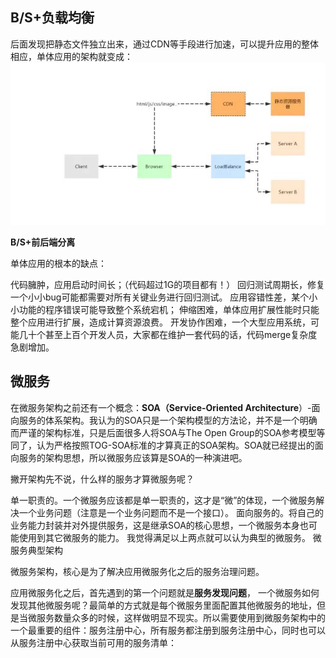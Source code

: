 ## **B/S+负载均衡**

后面发现把静态文件独立出来，通过CDN等手段进行加速，可以提升应用的整体相应，单体应用的架构就变成：
![](v2-33831b2bcecf06e88f347198ad388762_720w.jpg)

**B/S+前后端分离**

单体应用的根本的缺点：

代码臃肿，应用启动时间长；（代码超过1G的项目都有！）
回归测试周期长，修复一个小小bug可能都需要对所有关键业务进行回归测试。
应用容错性差，某个小小功能的程序错误可能导致整个系统宕机；
伸缩困难，单体应用扩展性能时只能整个应用进行扩展，造成计算资源浪费。
开发协作困难，一个大型应用系统，可能几十个甚至上百个开发人员，大家都在维护一套代码的话，代码merge复杂度急剧增加。

## **微服务**

在微服务架构之前还有一个概念：**SOA（Service-Oriented Architecture**）-面向服务的体系架构。我认为的SOA只是一个架构模型的方法论，并不是一个明确而严谨的架构标准，只是后面很多人将SOA与The Open Group的SOA参考模型等同了，认为严格按照TOG-SOA标准的才算真正的SOA架构。SOA就已经提出的面向服务的架构思想，所以微服务应该算是SOA的一种演进吧。

撇开架构先不说，什么样的服务才算微服务呢？

单一职责的。一个微服务应该都是单一职责的，这才是“微”的体现，一个微服务解决一个业务问题（注意是一个业务问题而不是一个接口）。
面向服务的。将自己的业务能力封装并对外提供服务，这是继承SOA的核心思想，一个微服务本身也可能使用到其它微服务的能力。 我觉得满足以上两点就可以认为典型的微服务。
微服务典型架构

微服务架构，核心是为了解决应用微服务化之后的服务治理问题。

应用微服务化之后，首先遇到的第一个问题就是**服务发现问题**，
一个微服务如何发现其他微服务呢？最简单的方式就是每个微服务里面配置其他微服务的地址，但是当微服务数量众多的时候，这样做明显不现实。所以需要使用到微服务架构中的一个最重要的组件：服务注册中心，所有服务都注册到服务注册中心，同时也可以从服务注册中心获取当前可用的服务清单：
